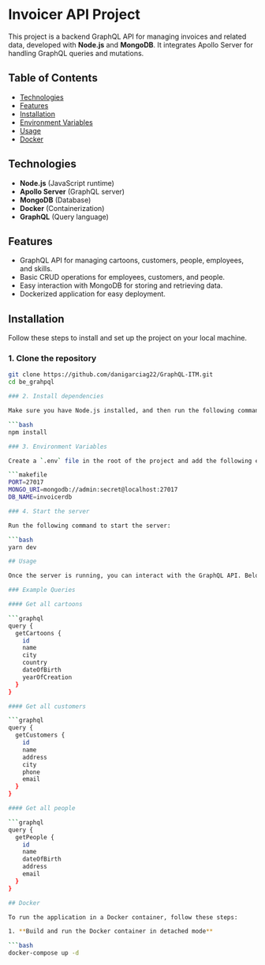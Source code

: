 # Invoicer API Project

This project is a backend GraphQL API for managing invoices and related data, developed with **Node.js** and **MongoDB**. It integrates Apollo Server for handling GraphQL queries and mutations.

## Table of Contents

- [Technologies](#technologies)
- [Features](#features)
- [Installation](#installation)
- [Environment Variables](#environment-variables)
- [Usage](#usage)
- [Docker](#docker)

## Technologies

- **Node.js** (JavaScript runtime)
- **Apollo Server** (GraphQL server)
- **MongoDB** (Database)
- **Docker** (Containerization)
- **GraphQL** (Query language)

## Features

- GraphQL API for managing cartoons, customers, people, employees, and skills.
- Basic CRUD operations for employees, customers, and people.
- Easy interaction with MongoDB for storing and retrieving data.
- Dockerized application for easy deployment.

## Installation

Follow these steps to install and set up the project on your local machine.

### 1. Clone the repository

````bash
git clone https://github.com/danigarciag22/GraphQL-ITM.git
cd be_grahpql

### 2. Install dependencies

Make sure you have Node.js installed, and then run the following command to install the dependencies:

```bash
npm install

### 3. Environment Variables

Create a `.env` file in the root of the project and add the following environment variables:

```makefile
PORT=27017
MONGO_URI=mongodb://admin:secret@localhost:27017
DB_NAME=invoicerdb

### 4. Start the server

Run the following command to start the server:

```bash
yarn dev

## Usage

Once the server is running, you can interact with the GraphQL API. Below are the available queries and mutations.

### Example Queries

#### Get all cartoons

```graphql
query {
  getCartoons {
    id
    name
    city
    country
    dateOfBirth
    yearOfCreation
  }
}

#### Get all customers

```graphql
query {
  getCustomers {
    id
    name
    address
    city
    phone
    email
  }
}

#### Get all people

```graphql
query {
  getPeople {
    id
    name
    dateOfBirth
    address
    email
  }
}

## Docker

To run the application in a Docker container, follow these steps:

1. **Build and run the Docker container in detached mode**

```bash
docker-compose up -d


````
